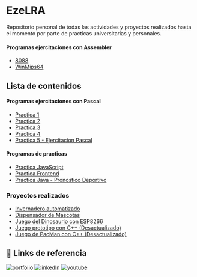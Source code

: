 # EzeLRA
 Repositorio personal de todas las actividades y proyectos realizados hasta el momento por parte de practicas universitarias y personales.

#### Programas ejercitaciones con Assembler
+ [8088](https://github.com/EzeLRA/Practica_Ensamblador-ASM88)
+ [WinMips64](https://github.com/EzeLRA/Practica-con-Pascal_1)

## Lista de contenidos
#### Programas ejercitaciones con Pascal
+ [Practica 1](https://github.com/EzeLRA/Practica-con-Pascal_1)
+ [Practica 2](https://github.com/EzeLRA/Practica-con-Pascal_2)
+ [Practica 3](https://github.com/EzeLRA/Practica_con_Pascal_3)
+ [Practica 4](https://github.com/EzeLRA/Practica_con_Pascal4)
+ [Practica 5 - Ejercitacion Pascal](https://github.com/EzeLRA/ejercitacion_Pascal)

#### Programas de practicas
+ [Practica JavaScript](https://github.com/EzeLRA/actividad_JavaScript)
+ [Practica Frontend](https://github.com/EzeLRA/practica_Frontend)
+ [Practica Java - Pronostico Deportivo](https://github.com/EzeLRA/pronostico_Deportivo)

### Proyectos realizados
+ [Invernadero automatizado](https://github.com/EzeLRA/automated_GreenHouse)
+ [Dispensador de Mascotas](https://github.com/EzeLRA/Food_dispenser)
+ [Juego del Dinosaurio con ESP8266](https://github.com/EzeLRA/dinosaurGame_ESP8266)
+ [Juego prototipo con C++ (Desactualizado)](https://github.com/EzeLRA/PrototypesGamesDev-Desactualizado-)
+ [Juego de PacMan con C++ (Desactualizado)](https://github.com/EzeLRA/PacManPrototype-Desactualizado-)

## 🔗 Links de referencia
[![portfolio](https://img.shields.io/badge/Portafolio-gray)](https://ezelra.github.io/portafolio_ELRA/)
[![linkedIn](https://img.shields.io/badge/LinkedIn-blue)](https://www.linkedin.com/in/ezequiel-ramos-8705a7248/)
[![youtube](https://img.shields.io/badge/Youtube-red)](https://www.youtube.com/channel/UCf1gLwjL6owpPYezmdh1xJw)
